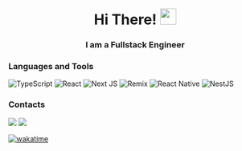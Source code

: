 ### <h1 align="center">Hi There! <img src="https://github.com/blackcater/blackcater/raw/main/images/Hi.gif" height="32"/></h1>
<h3 align="center">I am a Fullstack Engineer</h3>


### Languages and Tools
![TypeScript](https://img.shields.io/badge/TYPESCRIPT-000?style=flat-square&logo=TypeScript)
![React](https://img.shields.io/badge/REACT-000?style=flat-square&logo=React)
![Next JS](https://img.shields.io/badge/NEXTJS-000000?style=flat-square&logo=nextdotjs&logoColor=white)
![Remix](https://img.shields.io/badge/REMIX-000?style=flat-square&logo=remix&logoColor=white)
![React Native](https://img.shields.io/badge/REACT_NATIVE-000?style=flat-square&logo=react)
![NestJS](https://img.shields.io/badge/NESTJS-000?style=flat-square&logo=nestjs&logoColor=E0234E)


### Contacts
<a href="https://www.t.me/anasfirly20" target="_blank"><img src="https://img.shields.io/badge/TELEGRAM-000?style=flat-square&logo=Telegram"></a>
<a href="https://linkedin.com/in/anasfirly20" target="_blank"><img src="https://img.shields.io/badge/LINKEDIN-000?style=flat-square&logo=LinkedIn"></a>


[![wakatime](https://wakatime.com/badge/user/518d96d0-d4dc-4d81-ae60-79dbbdfe08a5.svg)](https://wakatime.com/@518d96d0-d4dc-4d81-ae60-79dbbdfe08a5)
